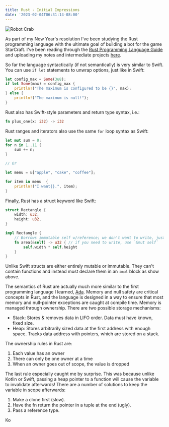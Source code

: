 ```yaml
---
title: Rust - Initial Impressions
date: '2023-02-04T06:31:14-08:00'
---
```

![Robot Crab](/img/blog/krabs.jpg)

As part of my New Year's resolution I've been studying the Rust programming language with the ultimate goal of building a bot for the game StarCraft.  I've been reading through the [Rust Programming Language Guide](https://doc.rust-lang.org/book/title-page.html) and uploading my notes and intermediate projects [here](https://github.com/jamesjmtaylor/rust).

So far the language syntactically (if not semantically) is very similar to Swift.  You can use `if let` statements to unwrap options, just like in Swift:

```rust
let config_max = Some(3u8);
if let Some(max) = config_max {
    println!("The maximum is configured to be {}", max);
} else {
    println!("The maximum is null!");
}
```

Rust also has Swift-style parameters and return type syntax, i.e.:

```rust
fn plus_one(x: i32) -> i32
```

Rust ranges and iterators also use the same `for` loop syntax as Swift:

```rust
let mut sum = 0;
for n in 1..11 {
    sum += n;
}

// Or

let menu = &["apple", "cake", "coffee"];

for item in menu  {
    println!("I want{}.", item);
}
```

Finally, Rust has a struct keyword like Swift:

```rust
struct Rectangle {
    width: u32,
    height: u32,
}

impl Rectangle {
    // Borrows immutable self w/reference; we don't want to write, just read.
    fn area(&self) -> u32 { // if you need to write, use `&mut self`
        self.width * self.height
    }
}
```

Unlike Swift structs are either entirely mutable or immutable.  They can't contain functions and instead must declare them in an `impl` block as show above.

The semantics of Rust are actually much more similar to the first programming language I learned, [Ada](https://en.wikipedia.org/wiki/Ada_(programming_language)). Memory and null safety are critical concepts in Rust, and the language is designed in a way to ensure that most memory and null-pointer exceptions are caught at compile time. Memory is managed through ownership. There are two possible storage mechanisms:


* Stack: Stores & removes data in LIFO order. Data must have known, fixed size.
* Heap: Stores arbitrarily sized data at the first address with enough space. Tracks data address with pointers, which are stored on a stack.

The ownership rules in Rust are:

1. Each value has an owner
2. There can only be one owner at a time
3. When an owner goes out of scope, the value is dropped

The last rule especially caught me by surprise. This was because unlike Kotlin or Swift, passing a heap pointer to a function will cause the variable to invalidate afterwards! There are a number of solutions to keep the variable in scope afterwards:


1. Make a clone first (slow).
2. Have the fn return the pointer in a tuple at the end (ugly).
3. Pass a reference type.

Ko
